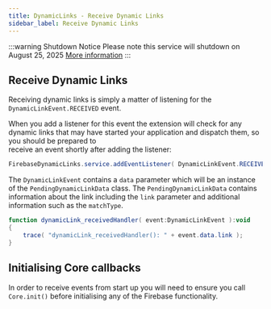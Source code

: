 ```yaml
---
title: DynamicLinks - Receive Dynamic Links
sidebar_label: Receive Dynamic Links
---
```


:::warning Shutdown Notice
Please note this service will shutdown on August 25, 2025 [More information](introduction)
:::

## Receive Dynamic Links

Receiving dynamic links is simply a matter of listening for the `DynamicLinkEvent.RECEIVED` event.

When you add a listener for this event the extension will check for any dynamic links
that may have started your application and dispatch them, so you should be prepared to  
receive an event shortly after adding the listener:

```actionscript
FirebaseDynamicLinks.service.addEventListener( DynamicLinkEvent.RECEIVED, dynamicLink_receivedHandler );
```

The `DynamicLinkEvent` contains a `data` parameter which will be an instance of the `PendingDynamicLinkData` class. The `PendingDynamicLinkData` contains information about the link including the `link` parameter and additional information such as the `matchType`.



```actionscript
function dynamicLink_receivedHandler( event:DynamicLinkEvent ):void
{
	trace( "dynamicLink_receivedHandler(): " + event.data.link );
}
```



## Initialising Core callbacks

In order to receive events from start up you will need to ensure you call `Core.init()` before initialising any of the Firebase functionality.   




